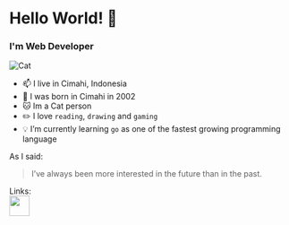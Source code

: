 # Hello World! :wave:

<!--
[![Anurag's GitHub stats](https://github-readme-stats.vercel.app/api?username=restuedos)](https://github.com/anuraghazra/github-readme-stats)
-->

### **I'm Web Developer**  
![Cat](https://www.shareicon.net/data/128x128/2015/08/18/87260_cat_256x256.png)
+ 📫 I live in Cimahi, Indonesia
+ :date: I was born in Cimahi in 2002
+ :cat: Im a Cat person
+ :pencil2: I love `reading`, `drawing` and `gaming`
+ :bulb: I’m currently learning `go` as one of the fastest growing programming language
  
As I said:
> I’ve always been more interested
> in the future than in the past.

Links:  
[<img src="https://www.nesabamedia.com/wp-content/uploads/2019/11/github-logo-1.png" width="36px" height="36px"/>](http://github.com/restuedos)

<!--
**edzerostudio/edzerostudio** is a ✨ _special_ ✨ repository because its `README.md` (this file) appears on your GitHub profile.

Here are some ideas to get you started:

- 🔭 I’m currently working on ...
- 🌱 I’m currently learning ...
- 👯 I’m looking to collaborate on ...
- 🤔 I’m looking for help with ...
- 💬 Ask me about ...
- 📫 How to reach me: ...
- 😄 Pronouns: ...
- ⚡ Fun fact: ...
-->
